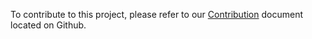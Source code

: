 To contribute to this project, please refer to our [Contribution](https://github.com/remedyhealth/content-pull/blob/master/CONTRIBUTE.md)
document located on Github.